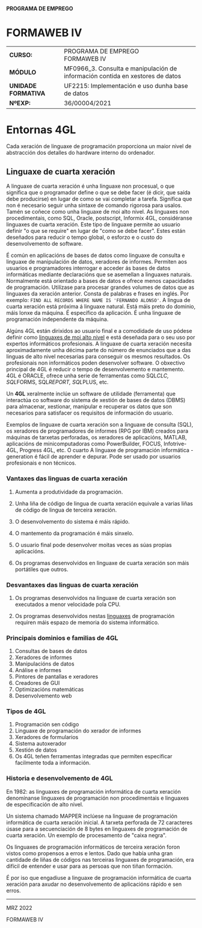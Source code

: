 #### PROGRAMA DE EMPREGO

# FORMAWEB IV

|                       |                                                              |
| --------------------- | ------------------------------------------------------------ |
| **CURSO:**            | PROGRAMA DE EMPREGO<br>FORMAWEB IV                           |
| **MÓDULO**            | MF0966_3. Consulta e manipulación de información contida en xestores de datos |
| **UNIDADE FORMATIVA** | UF2215: Implementación e uso dunha base de datos             |
| **NºEXP:**            | 36/00004/2021                                                |

# Entornas 4GL

Cada xeración de linguaxe de programación proporciona un maior nivel de abstracción dos detalles do hardware interno do ordenador.

## Linguaxe de cuarta xeración

A linguaxe de cuarta xeración é unha linguaxe non procesual, o que significa que o programador define o que se debe facer (é dicir, que saída debe producirse) en lugar de como se vai completar a tarefa. Significa que non é necesario seguir unha sintaxe de comando rigorosa para usalos. Tamén se coñece como unha linguaxe de moi alto nivel. As linguaxes non procedimentais, como SQL, Oracle, postscript, Informix 4GL, considéranse linguaxes de cuarta xeración. Este tipo de linguaxe permite ao usuario definir "o que se require" en lugar de "como se debe facer". Estes están deseñados para reducir o tempo global, o esforzo e o custo do desenvolvemento de software. 

É común en aplicacións de bases de datos como linguaxe de consulta e linguaxe de manipulación de datos, xeradores de informes. Permiten aos usuarios e programadores interrogar e acceder ás bases de datos informáticas mediante declaracións que se asemellan a linguaxes naturais. Normalmente está orientado a bases de datos e ofrece menos capacidades de programación. Utilízase para procesar grandes volumes de datos que as linguaxes da xeración anterior. Consta de palabras e frases en inglés. Por exemplo: `FIND ALL RECORDS WHERE NAME IS 'FERNANDO ALONSO'`. A lingua de cuarta xeración está próxima á linguaxe natural. Está máis preto do dominio, máis lonxe da máquina. É específico da aplicación. É unha linguaxe de programación independente da máquina. 

Algúns 4GL están dirixidos ao usuario final e a comodidade de uso pódese definir como [linguaxes de moi alto nivel](https://www.mylearningmania.com/2018/06/high-level-language.html) e está deseñada para o seu uso por expertos informáticos profesionais. A linguaxe de cuarta xeración necesita aproximadamente unha décima parte do número de enunciados que a das linguas de alto nivel necesarias para conseguir os mesmos resultados. Os profesionais non informáticos poden desenvolver software. O obxectivo principal de 4GL é reducir o tempo de desenvolvemento e mantemento. 4GL é ORACLE, ofrece unha serie de ferramentas como SQL*CLC, SQL*FORMS, SQL*REPORT, SQL*PLUS, etc.

Un **4GL** xeralmente inclúe un software de utilidade (ferramenta) que interactúa co software do sistema de xestión de bases de datos (DBMS) para almacenar, xestionar, manipular e recuperar os datos que son necesarios para satisfacer os requisitos de información do usuario.

Exemplos de linguaxe de cuarta xeración son a linguaxe de consulta (SQL), os xeradores de programadores de informes (RPG por IBM) creados para máquinas de tarxetas perforadas, os xeradores de aplicacións, MATLAB, aplicacións de minicomputadoras como PowerBuilder, FOCUS, Infotrive-4GL, Progress 4GL, etc. O cuarto A linguaxe de programación informática -generation é fácil de aprender e depurar. Pode ser usado por usuarios profesionais e non técnicos.

### Vantaxes das linguas de cuarta xeración

1. Aumenta a produtividade da programación.

2. Unha liña de código de lingua de cuarta xeración equivale a varias liñas de código de lingua de terceira xeración.

3. O desenvolvemento do sistema é máis rápido.

4. O mantemento da programación é máis sinxelo.

5. O usuario final pode desenvolver moitas veces as súas propias aplicacións.

6. Os programas desenvolvidos en linguaxe de cuarta xeración son máis portátiles que outros.

### Desvantaxes das linguas de cuarta xeración

1. Os programas desenvolvidos na linguaxe de cuarta xeración son executados a menor velocidade pola CPU.

2. Os programas desenvolvidos nestas [linguaxes](https://en.wikipedia.org/wiki/Fourth-generation_programming_language) de programación requiren máis espazo de memoria do sistema informático.

### Principais dominios e familias de 4GL

1. Consultas de bases de datos
2. Xeradores de informes
3. Manipulacións de datos
4. Análise e informes
5. Pintores de pantallas e xeradores
6. Creadores de GUI
7. Optimizacións matemáticas
8. Desenvolvemento web

### Tipos de 4GL

1. Programación sen código
2. Linguaxe de programación do xerador de informes
3. Xeradores de formularios
4. Sistema autoxerador
5. Xestión de datos
6. Os 4GL teñen ferramentas integradas que permiten especificar facilmente toda a información.

### Historia e desenvolvemento de 4GL

En 1982: as linguaxes de programación informática de cuarta xeración denomínanse linguaxes de programación non procedimentais e linguaxes de especificación de alto nivel.

Un sistema chamado MAPPER inclúese na linguaxe de programación informática de cuarta xeración inicial. A tarxeta perforada de 72 caracteres úsase para a secuenciación de 8 bytes en linguaxes de programación de cuarta xeración. Un exemplo de procesamento de "caixa negra". 

Os linguaxes de programación informáticos de terceira xeración foron vistos como propensos a erros e lentos. Dado que había unha gran cantidade de liñas de códigos nas terceiras linguaxes de programación, era difícil de entender e usar para as persoas que non tiñan formación.

É por iso que engadiuse a linguaxe de programación informática de cuarta xeración para axudar no desenvolvemento de aplicacións rápido e sen erros.



---

MRZ 2022

FORMAWEB IV